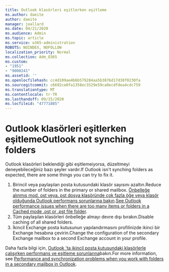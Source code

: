 ```yaml
---
title: Outlook klasörleri eşitlerken eşitleme
ms.author: daeite
author: daeite
manager: joallard
ms.date: 04/21/2020
ms.audience: Admin
ms.topic: article
ms.service: o365-administration
ROBOTS: NOINDEX, NOFOLLOW
localization_priority: Normal
ms.collection: Adm_O365
ms.custom:
- "1951"
- "9000241"
ms.assetid: ''
ms.openlocfilehash: cc4d109ae4b6b579284aa5b3876d17d38f0230fa
ms.sourcegitcommit: c6692ce0fa1358ec3529e59ca0ecdfdea4cdc759
ms.translationtype: MT
ms.contentlocale: tr-TR
ms.lasthandoff: 09/15/2020
ms.locfileid: "47771885"
---
```

# <a name="outlook-not-synching-folders"></a><span data-ttu-id="cb1c1-102">Outlook klasörleri eşitlerken eşitleme</span><span class="sxs-lookup"><span data-stu-id="cb1c1-102">Outlook not synching folders</span></span>

<span data-ttu-id="cb1c1-103">Outlook klasörleri beklendiği gibi eşitlemeiyorsa, düzeltmeyi deneyebileceğiniz bazı şeyler vardır.</span><span class="sxs-lookup"><span data-stu-id="cb1c1-103">If Outlook isn't synching folders as expected, there are some things you can try to fix it.</span></span>

1. <span data-ttu-id="cb1c1-104">Birincil veya paylaşılan posta kutusundaki klasör sayısını azaltın.</span><span class="sxs-lookup"><span data-stu-id="cb1c1-104">Reduce the number of folders in the primary or shared mailbox.</span></span> <span data-ttu-id="cb1c1-105">[Önbelleğe alınmış mod. ost veya. pst dosya klasöründe çok fazla öğe veya klasör olduğunda Outlook performans sorunlarına bakın](https://support.microsoft.com/help/2768656).</span><span class="sxs-lookup"><span data-stu-id="cb1c1-105">[See Outlook performance issues when there are too many items or folders in a Cached mode .ost or .pst file folder](https://support.microsoft.com/help/2768656).</span></span>
2. <span data-ttu-id="cb1c1-106">Tüm paylaşılan klasörleri önbelleğe almayı devre dışı bırakın.</span><span class="sxs-lookup"><span data-stu-id="cb1c1-106">Disable caching of all shared folders.</span></span>
3. <span data-ttu-id="cb1c1-107">İkincil Exchange posta kutusunun yapılandırmasını profilinizde ikinci bir Exchange hesabına çevirin.</span><span class="sxs-lookup"><span data-stu-id="cb1c1-107">Change the configuration of the secondary Exchange mailbox to a second Exchange account in your profile.</span></span>

<span data-ttu-id="cb1c1-108">Daha fazla bilgi için, [Outlook 'ta ikincil posta kutusundaki klasörlerle çalışırken performans ve eşitleme sorunlarına](https://support.microsoft.com/help/3115602)bakın.</span><span class="sxs-lookup"><span data-stu-id="cb1c1-108">For more information, see [Performance and synchronization problems when you work with folders in a secondary mailbox in Outlook](https://support.microsoft.com/help/3115602).</span></span>
